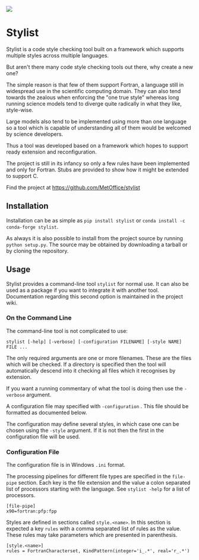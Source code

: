 ![](https://github.com/MetOffice/stylist/workflows/Python%20package/badge.svg)

# Stylist

Stylist is a code style checking tool built on a framework which supports
multiple styles across multiple languages.

But aren't there many code style checking tools out there, why create a new
one?

The simple reason is that few of them support Fortran, a language still in
widespread use in the scientific computing domain. They can also tend towards
the zealous when enforcing the "one true style" whereas long running science
models tend to diverge quite radically in what they like, style-wise.

Large models also tend to be implemented using more than one language so a
tool which is capable of understanding all of them would be welcomed by
science developers.

Thus a tool was developed based on a framework which hopes to support ready
extension and reconfiguration.

The project is still in its infancy so only a few rules have been implemented
and only for Fortran. Stubs are provided to show how it might be extended to
support C.

Find the project at https://github.com/MetOffice/stylist

## Installation

Installation can be as simple as `pip install stylist` or
`conda install -c conda-forge stylist`.

As always it is also possible to install from the project source by running
`python setup.py`. The source may be obtained by downloading a tarball or by
cloning the repository.

## Usage

Stylist provides a command-line tool `stylist` for normal use. It can also be
used as a package if you want to integrate it with another tool. Documentation
regarding this second option is maintained in the project wiki.

### On the Command Line

The command-line tool is not complicated to use:

 `stylist [-help] [-verbose]
          [-configuration FILENAME]
          [-style NAME]
          FILE ...`

The only required arguments are one or more filenames. These are the files
which will be checked. If a directory is specified then the tool will
automatically descend into it checking all files which it recognises by
extension.

If you want a running commentary of what the tool is doing then use the
`-verbose` argument.

A configuration file may specified with `-configuration` . This file should be
formatted as documented below.

The configuration may define several styles, in which case one can be chosen
using the `-style` argument. If it is not then the first in the configuration
file will be used.

### Configuration File

The configuration file is in Windows `.ini` format.

The processing pipelines for different file types are specified in the
`file-pipe` section. Each key is the file extension and the value a colon
separated list of processors starting with the language. See `stylist -help`
for a list of processors.

```
[file-pipe]
x90=fortran:pfp:fpp
```

Styles are defined in sections called `style.<name>`. In this section is
expected a key `rules` with a comma separated list of rules as the value. These
rules may take parameters which are presented in parenthesis.

```
[style.<name>]
rules = FortranCharacterset, KindPattern(integer='i_.*', real='r_.*')

```
